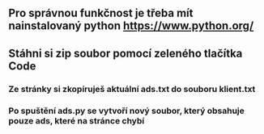 ## Pro správnou funkčnost je třeba mít nainstalovaný python https://www.python.org/
## Stáhni si zip soubor pomocí zeleného tlačítka Code
### Ze stránky si zkopíruješ aktuální ads.txt do souboru klient.txt
### Po spuštění ads.py se vytvoří nový soubor, který obsahuje pouze ads, které na stránce chybí
